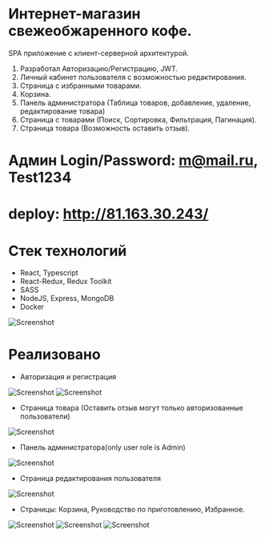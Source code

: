 # Интернет-магазин свежеобжаренного кофе.

SPA приложение с клиент-серверной архитектурой.
1. Разработал Авторизацию/Регистрацию, JWT.
2. Личный кабинет пользователя с возможностью редактирования.
3. Страница с избранными товарами.
4. Корзина.
5. Панель администратора (Таблица товаров, добавление, удаление,
   редактирование товара)
6. Страница с товарами (Поиск, Сортировка, Фильтрация,
   Пагинация).
7. Страница товара (Возможность оставить отзыв).

# Админ Login/Password: m@mail.ru, Test1234
# deploy: http://81.163.30.243/


# Стек технологий
- React, Typescript
- React-Redux, Redux Toolkit
- SASS
- NodeJS, Express, MongoDB
- Docker

![Screenshot](./screenshots/main-page.png)

# Реализовано

- Авторизация и регистрация

![Screenshot](./screenshots/sign-in.png)
![Screenshot](./screenshots/sign-up.png)


- Страница товара (Оставить отзыв могут только авторизованные пользователи)

![Screenshot](./screenshots/product-page.png)


- Панель администратора(only user role is Admin) 

![Screenshot](./screenshots/admin-page.png)


- Страница редактирования пользователя

![Screenshot](./screenshots/Edit-profile.png)


- Страницы: Корзина, Руководство по приготовлению, Избранное.  

![Screenshot](./screenshots/cart.png)
![Screenshot](./screenshots/guide.png)
![Screenshot](./screenshots/favorites.png)

